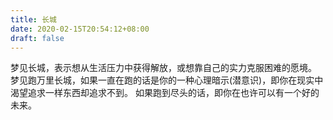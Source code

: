 ```yaml
---
title: 长城
date: 2020-02-15T20:54:12+08:00
draft: false
---
```


梦见长城，表示想从生活压力中获得解放，或想靠自己的实力克服困难的愿境。
梦见跑万里长城，如果一直在跑的话是你的一种心理暗示(潜意识)，即你在现实中渴望追求一样东西却追求不到。
如果跑到尽头的话，即你在也许可以有一个好的未来。
